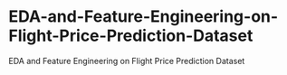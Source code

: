 # EDA-and-Feature-Engineering-on-Flight-Price-Prediction-Dataset
EDA and Feature Engineering on Flight Price Prediction Dataset

